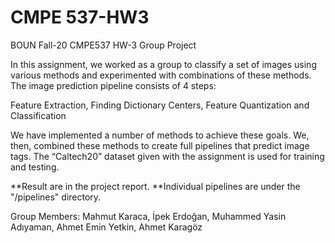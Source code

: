 # CMPE 537-HW3
BOUN Fall-20 CMPE537 HW-3 Group Project

In this assignment, we worked as a group to classify a set of images using various methods and experimented with combinations of these methods. The image prediction pipeline consists of 4 steps:

Feature Extraction, Finding Dictionary Centers, Feature Quantization and Classification

We have implemented a number of methods to achieve these goals. We, then, combined these methods to create full pipelines that predict image tags. The “Caltech20” dataset given with the assignment is used for training and testing.

**Result are in the project report.
**Individual pipelines are under the "/pipelines" directory.

Group Members:
Mahmut Karaca, 
İpek Erdoğan, 
Muhammed Yasin Adıyaman, 
Ahmet Emin Yetkin, 
Ahmet Karagöz
